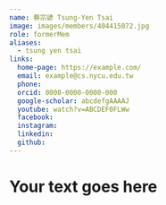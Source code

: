 ```yaml
---
name: 蔡宗諺 Tsung-Yen Tsai 
image: images/members/404415072.jpg 
role: formerMem
aliases:
  - tsung yen tsai
links:
  home-page: https://example.com/
  email: example@cs.nycu.edu.tw
  phone: 
  orcid: 0000-0000-0000-000
  google-scholar: abcdefgAAAAJ
  youtube: watch?v=ABCDEF0FLWw
  facebook:
  instagram:
  linkedin:
  github:
---
```

# Your text goes here
